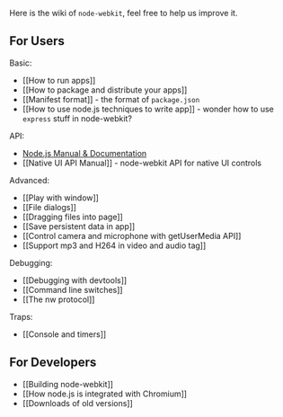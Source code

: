 Here is the wiki of `node-webkit`, feel free to help us improve it.

## For Users

Basic:
* [[How to run apps]]
* [[How to package and distribute your apps]]
* [[Manifest format]] - the format of `package.json`
* [[How to use node.js techniques to write app]] - wonder how to use `express` stuff in node-webkit?

API:
* [Node.js Manual & Documentation](http://nodejs.org/api/)
* [[Native UI API Manual]] - node-webkit API for native UI controls

Advanced:
* [[Play with window]]
* [[File dialogs]]
* [[Dragging files into page]]
* [[Save persistent data in app]]
* [[Control camera and microphone with getUserMedia API]]
* [[Support mp3 and H264 in video and audio tag]]

Debugging:
* [[Debugging with devtools]]
* [[Command line switches]]
* [[The nw protocol]]

Traps:
* [[Console and timers]]

## For Developers

* [[Building node-webkit]]
* [[How node.js is integrated with Chromium]]
* [[Downloads of old versions]]